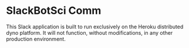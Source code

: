 # SlackBotSci Comm

This Slack application is built to run exclusively on the Heroku distributed dyno platform. It will not function, without modifications, in any other production environment.